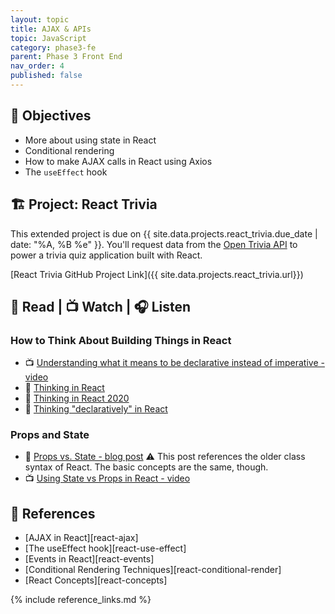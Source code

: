 ```yaml
---
layout: topic
title: AJAX & APIs
topic: JavaScript
category: phase3-fe
parent: Phase 3 Front End
nav_order: 4
published: false
---
```


## 🎯 Objectives

- More about using state in React
- Conditional rendering
- How to make AJAX calls in React using Axios
- The `useEffect` hook

## 🏗️ Project: React Trivia

This extended project is due on {{ site.data.projects.react_trivia.due_date | date: "%A, %B %e" }}. You'll request data from the [Open Trivia API](https://opentdb.com/) to power a trivia quiz application built with React.

[React Trivia GitHub Project Link]({{ site.data.projects.react_trivia.url}})

## 📖 Read | 📺 Watch | 🎧 Listen

### How to Think About Building Things in React

- 📺 [Understanding what it means to be declarative instead of imperative - video](https://youtu.be/E7Fbf7R3x6I)
- 📖 [Thinking in React](https://beta.reactjs.org/learn/thinking-in-react)
- 📖 [Thinking in React 2020](https://dev.to/laserreindeer/thinking-in-react-the-2020-version-4c18)
- 📖 [Thinking "declaratively" in React](https://daveceddia.com/thinking-statefully/)

### Props and State

- 📖 [Props vs. State - blog post](https://lucybain.com/blog/2016/react-state-vs-pros/) ⚠️ This post references the older class syntax of React. The basic concepts are the same, though.
- 📺 [Using State vs Props in React - video](https://www.youtube.com/watch?v=IYvD9oBCuJI)

## 🔖 References

- [AJAX in React][react-ajax]
- [The useEffect hook][react-use-effect]
- [Events in React][react-events]
- [Conditional Rendering Techniques][react-conditional-render]
- [React Concepts][react-concepts]

{% include reference_links.md %}
